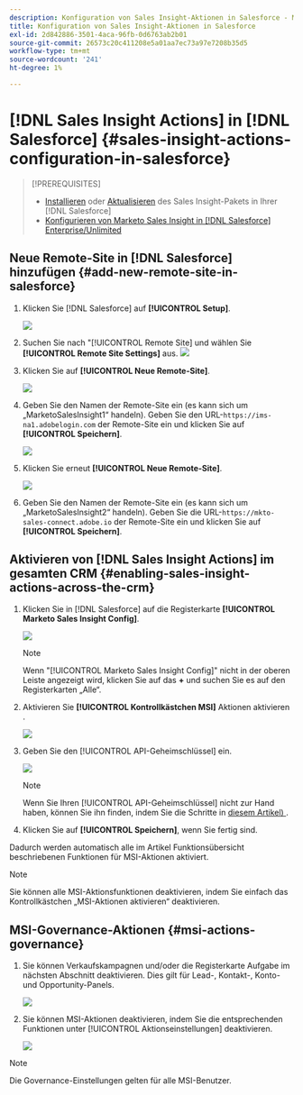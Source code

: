 ```yaml
---
description: Konfiguration von Sales Insight-Aktionen in Salesforce - Marketo-Dokumente - Produktdokumentation
title: Konfiguration von Sales Insight-Aktionen in Salesforce
exl-id: 2d842886-3501-4aca-96fb-0d6763ab2b01
source-git-commit: 26573c20c411208e5a01aa7ec73a97e7208b35d5
workflow-type: tm+mt
source-wordcount: '241'
ht-degree: 1%

---
```


# [!DNL Sales Insight Actions] in [!DNL Salesforce] {#sales-insight-actions-configuration-in-salesforce}

>[!PREREQUISITES]
>
>* [Installieren](/help/marketo/product-docs/marketo-sales-insight/msi-for-salesforce/installation/install-marketo-sales-insight-package-in-salesforce-appexchange.md) oder [Aktualisieren](/help/marketo/product-docs/marketo-sales-insight/msi-for-salesforce/upgrading/upgrading-your-msi-package.md) des Sales Insight-Pakets in Ihrer [!DNL Salesforce]
>* [Konfigurieren von Marketo Sales Insight in [!DNL Salesforce] Enterprise/Unlimited](/help/marketo/product-docs/marketo-sales-insight/msi-for-salesforce/configuration/configure-marketo-sales-insight-in-salesforce-enterprise-unlimited.md)

## Neue Remote-Site in [!DNL Salesforce] hinzufügen {#add-new-remote-site-in-salesforce}

1. Klicken Sie [!DNL Salesforce] auf **[!UICONTROL Setup]**.

   ![](assets/msi-actions-configuration-in-salesforce-1.png)

1. Suchen Sie nach &quot;[!UICONTROL Remote Site] und wählen Sie **[!UICONTROL Remote Site Settings]** aus.
   ![](assets/msi-actions-configuration-in-salesforce-2.png)

1. Klicken Sie auf **[!UICONTROL Neue Remote-Site]**.

   ![](assets/msi-actions-configuration-in-salesforce-3.png)

1. Geben Sie den Namen der Remote-Site ein (es kann sich um „MarketoSalesInsight1“ handeln). Geben Sie den URL-`https://ims-na1.adobelogin.com` der Remote-Site ein und klicken Sie auf **[!UICONTROL Speichern]**.

   ![](assets/msi-actions-configuration-in-salesforce-4.png)

1. Klicken Sie erneut **[!UICONTROL Neue Remote-Site]**.

   ![](assets/msi-actions-configuration-in-salesforce-4a.png)

1. Geben Sie den Namen der Remote-Site ein (es kann sich um „MarketoSalesInsight2“ handeln). Geben Sie die URL-`https://mkto-sales-connect.adobe.io` der Remote-Site ein und klicken Sie auf **[!UICONTROL Speichern]**.

## Aktivieren von [!DNL Sales Insight Actions] im gesamten CRM {#enabling-sales-insight-actions-across-the-crm}

1. Klicken Sie in [!DNL Salesforce] auf die Registerkarte **[!UICONTROL Marketo Sales Insight Config]**.

   ![](assets/msi-actions-configuration-in-salesforce-5.png)

   >[!NOTE]
   >
   >Wenn &quot;[!UICONTROL Marketo Sales Insight Config]&quot; nicht in der oberen Leiste angezeigt wird, klicken Sie auf das **+** und suchen Sie es auf den Registerkarten „Alle“.

1. Aktivieren Sie **[!UICONTROL Kontrollkästchen MSI]** Aktionen aktivieren .

   ![](assets/msi-actions-configuration-in-salesforce-6.png)

1. Geben Sie den [!UICONTROL API-Geheimschlüssel] ein.

   ![](assets/msi-actions-configuration-in-salesforce-7.png)

   >[!NOTE]
   >
   >Wenn Sie Ihren [!UICONTROL API-Geheimschlüssel] nicht zur Hand haben, können Sie ihn finden, indem Sie die Schritte in [diesem Artikel) ](/help/marketo/product-docs/marketo-sales-insight/msi-for-salesforce/configuration/configure-marketo-sales-insight-in-salesforce-enterprise-unlimited.md).

1. Klicken Sie auf **[!UICONTROL Speichern]**, wenn Sie fertig sind.

Dadurch werden automatisch alle im Artikel Funktionsübersicht beschriebenen Funktionen für MSI-Aktionen aktiviert.

>[!NOTE]
>
>Sie können alle MSI-Aktionsfunktionen deaktivieren, indem Sie einfach das Kontrollkästchen „MSI-Aktionen aktivieren“ deaktivieren.

## MSI-Governance-Aktionen {#msi-actions-governance}

1. Sie können Verkaufskampagnen und/oder die Registerkarte Aufgabe im nächsten Abschnitt deaktivieren. Dies gilt für Lead-, Kontakt-, Konto- und Opportunity-Panels.

   ![](assets/msi-actions-configuration-in-salesforce-8.png)

1. Sie können MSI-Aktionen deaktivieren, indem Sie die entsprechenden Funktionen unter [!UICONTROL Aktionseinstellungen] deaktivieren.

   ![](assets/msi-actions-configuration-in-salesforce-9.png)

>[!NOTE]
>
>Die Governance-Einstellungen gelten für alle MSI-Benutzer.
